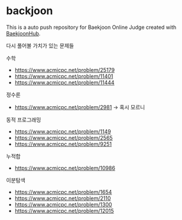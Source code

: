 # backjoon
This is a auto push repository for Baekjoon Online Judge created with [BaekjoonHub](https://github.com/BaekjoonHub/BaekjoonHub).

다시 풀어볼 가치가 있는 문제들

수학
- https://www.acmicpc.net/problem/25179
- https://www.acmicpc.net/problem/11401
- https://www.acmicpc.net/problem/11444

정수론
- https://www.acmicpc.net/problem/2981 -> 혹시 모르니

동적 프로그래밍
- https://www.acmicpc.net/problem/1149
- https://www.acmicpc.net/problem/2565
- https://www.acmicpc.net/problem/9251

누적합
- https://www.acmicpc.net/problem/10986


이분탐색
- https://www.acmicpc.net/problem/1654
- https://www.acmicpc.net/problem/2110
- https://www.acmicpc.net/problem/1300
- https://www.acmicpc.net/problem/12015
